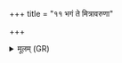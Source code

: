 +++
title = "११ भगं ते मित्रावरुणा"

+++
<details><summary>मूलम् (GR)</summary>

भगं ते मित्रावरुणा  
भगं देवी सरस्वती ।  
भगं ते अश्विनोभा-  
-आ धत्तां पुष्करस्रजा ॥
</details>
